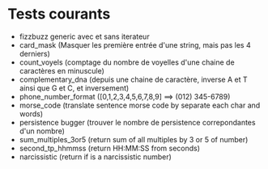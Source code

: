 # Tests courants

- fizzbuzz generic avec et sans iterateur
- card_mask (Masquer les première entrée d'une string, mais pas les 4 derniers)
- count_voyels (comptage du nombre de voyelles d'une chaine de caractères en minuscule)
- complementary_dna (depuis une chaine de caractère, inverse A et T ainsi que G et C, et inversement)
- phone_number_format ([0,1,2,3,4,5,6,7,8,9] ==> (012) 345-6789)
- morse_code (translate sentence morse code by separate each char and words)
- persistence bugger (trouver le nombre de persistence correpondantes d'un nombre)
- sum_multiples_3or5 (return sum of all multiples by 3 or 5 of number)
- second_tp_hhmmss (return HH:MM:SS from seconds)
- narcissistic (return if is a narcissistic number)

